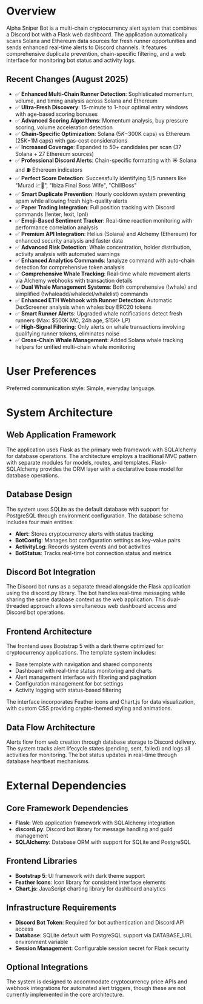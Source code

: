 # Overview

Alpha Sniper Bot is a multi-chain cryptocurrency alert system that combines a Discord bot with a Flask web dashboard. The application automatically scans Solana and Ethereum data sources for fresh runner opportunities and sends enhanced real-time alerts to Discord channels. It features comprehensive duplicate prevention, chain-specific filtering, and a web interface for monitoring bot status and activity logs.

## Recent Changes (August 2025)
- ✅ **Enhanced Multi-Chain Runner Detection**: Sophisticated momentum, volume, and timing analysis across Solana and Ethereum
- ✅ **Ultra-Fresh Discovery**: 15-minute to 1-hour optimal entry windows with age-based scoring bonuses
- ✅ **Advanced Scoring Algorithms**: Momentum analysis, buy pressure scoring, volume acceleration detection
- ✅ **Chain-Specific Optimization**: Solana ($5K-$300K caps) vs Ethereum ($25K-$1M caps) with gas-cost considerations
- ✅ **Increased Coverage**: Expanded to 50+ candidates per scan (37 Solana + 27 Ethereum sources)
- ✅ **Professional Discord Alerts**: Chain-specific formatting with ☀️ Solana and ⛽ Ethereum indicators
- ✅ **Perfect Score Detection**: Successfully identifying 5/5 runners like "Murad 💹🧲", "Ibiza Final Boss Wife", "ChillBoss"
- ✅ **Smart Duplicate Prevention**: Hourly cooldown system preventing spam while allowing fresh high-quality alerts
- ✅ **Paper Trading Integration**: Full position tracking with Discord commands (!enter, !exit, !pnl)
- ✅ **Emoji-Based Sentiment Tracker**: Real-time reaction monitoring with performance correlation analysis
- ✅ **Premium API Integration**: Helius (Solana) and Alchemy (Ethereum) for enhanced security analysis and faster data
- ✅ **Advanced Risk Detection**: Whale concentration, holder distribution, activity analysis with automated warnings
- ✅ **Enhanced Analytics Commands**: !analyze command with auto-chain detection for comprehensive token analysis
- ✅ **Comprehensive Whale Tracking**: Real-time whale movement alerts via Alchemy webhooks with transaction details
- ✅ **Dual Whale Management Systems**: Both comprehensive (!whale) and simplified (!whaleadd/whaledel/whalelist) commands
- ✅ **Enhanced ETH Webhook with Runner Detection**: Automatic DexScreener analysis when whales buy ERC20 tokens
- ✅ **Smart Runner Alerts**: Upgraded whale notifications detect fresh runners (Max: $500K MC, 24h age, $15K+ LP)
- ✅ **High-Signal Filtering**: Only alerts on whale transactions involving qualifying runner tokens, eliminates noise
- ✅ **Cross-Chain Whale Management**: Added Solana whale tracking helpers for unified multi-chain whale monitoring

# User Preferences

Preferred communication style: Simple, everyday language.

# System Architecture

## Web Application Framework
The application uses Flask as the primary web framework with SQLAlchemy for database operations. The architecture employs a traditional MVC pattern with separate modules for models, routes, and templates. Flask-SQLAlchemy provides the ORM layer with a declarative base model for database operations.

## Database Design
The system uses SQLite as the default database with support for PostgreSQL through environment configuration. The database schema includes four main entities:
- **Alert**: Stores cryptocurrency alerts with status tracking
- **BotConfig**: Manages bot configuration settings as key-value pairs
- **ActivityLog**: Records system events and bot activities
- **BotStatus**: Tracks real-time bot connection status and metrics

## Discord Bot Integration
The Discord bot runs as a separate thread alongside the Flask application using the discord.py library. The bot handles real-time messaging while sharing the same database context as the web application. This dual-threaded approach allows simultaneous web dashboard access and Discord bot operations.

## Frontend Architecture
The frontend uses Bootstrap 5 with a dark theme optimized for cryptocurrency applications. The template system includes:
- Base template with navigation and shared components
- Dashboard with real-time status monitoring and charts
- Alert management interface with filtering and pagination
- Configuration management for bot settings
- Activity logging with status-based filtering

The interface incorporates Feather icons and Chart.js for data visualization, with custom CSS providing crypto-themed styling and animations.

## Data Flow Architecture
Alerts flow from web creation through database storage to Discord delivery. The system tracks alert lifecycle states (pending, sent, failed) and logs all activities for monitoring. The bot status updates in real-time through database heartbeat mechanisms.

# External Dependencies

## Core Framework Dependencies
- **Flask**: Web application framework with SQLAlchemy integration
- **discord.py**: Discord bot library for message handling and guild management
- **SQLAlchemy**: Database ORM with support for SQLite and PostgreSQL

## Frontend Libraries
- **Bootstrap 5**: UI framework with dark theme support
- **Feather Icons**: Icon library for consistent interface elements
- **Chart.js**: JavaScript charting library for dashboard analytics

## Infrastructure Requirements
- **Discord Bot Token**: Required for bot authentication and Discord API access
- **Database**: SQLite default with PostgreSQL support via DATABASE_URL environment variable
- **Session Management**: Configurable session secret for Flask security

## Optional Integrations
The system is designed to accommodate cryptocurrency price APIs and webhook integrations for automated alert triggers, though these are not currently implemented in the core architecture.